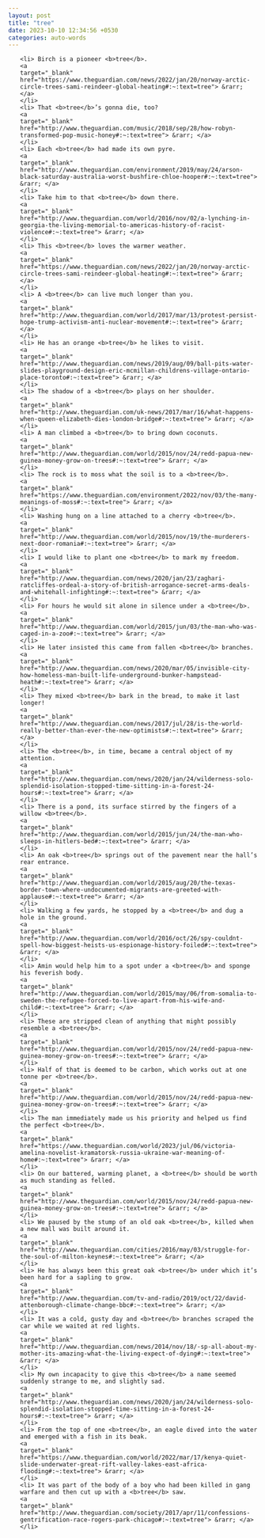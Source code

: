```yaml
---
layout: post
title: "tree"
date: 2023-10-10 12:34:56 +0530
categories: auto-words
---
```

<ol>

    <li> Birch is a pioneer <b>tree</b>.
    <a 
    target="_blank" 
    href="https://www.theguardian.com/news/2022/jan/20/norway-arctic-circle-trees-sami-reindeer-global-heating#:~:text=tree"> &rarr; </a>
    </li>
    <li> That <b>tree</b>’s gonna die, too?
    <a 
    target="_blank" 
    href="http://www.theguardian.com/music/2018/sep/28/how-robyn-transformed-pop-music-honey#:~:text=tree"> &rarr; </a>
    </li>
    <li> Each <b>tree</b> had made its own pyre.
    <a 
    target="_blank" 
    href="http://www.theguardian.com/environment/2019/may/24/arson-black-saturday-australia-worst-bushfire-chloe-hooper#:~:text=tree"> &rarr; </a>
    </li>
    <li> Take him to that <b>tree</b> down there.
    <a 
    target="_blank" 
    href="http://www.theguardian.com/world/2016/nov/02/a-lynching-in-georgia-the-living-memorial-to-americas-history-of-racist-violence#:~:text=tree"> &rarr; </a>
    </li>
    <li> This <b>tree</b> loves the warmer weather.
    <a 
    target="_blank" 
    href="https://www.theguardian.com/news/2022/jan/20/norway-arctic-circle-trees-sami-reindeer-global-heating#:~:text=tree"> &rarr; </a>
    </li>
    <li> A <b>tree</b> can live much longer than you.
    <a 
    target="_blank" 
    href="http://www.theguardian.com/world/2017/mar/13/protest-persist-hope-trump-activism-anti-nuclear-movement#:~:text=tree"> &rarr; </a>
    </li>
    <li> He has an orange <b>tree</b> he likes to visit.
    <a 
    target="_blank" 
    href="http://www.theguardian.com/news/2019/aug/09/ball-pits-water-slides-playground-design-eric-mcmillan-childrens-village-ontario-place-toronto#:~:text=tree"> &rarr; </a>
    </li>
    <li> The shadow of a <b>tree</b> plays on her shoulder.
    <a 
    target="_blank" 
    href="http://www.theguardian.com/uk-news/2017/mar/16/what-happens-when-queen-elizabeth-dies-london-bridge#:~:text=tree"> &rarr; </a>
    </li>
    <li> A man climbed a <b>tree</b> to bring down coconuts.
    <a 
    target="_blank" 
    href="http://www.theguardian.com/world/2015/nov/24/redd-papua-new-guinea-money-grow-on-trees#:~:text=tree"> &rarr; </a>
    </li>
    <li> The rock is to moss what the soil is to a <b>tree</b>.
    <a 
    target="_blank" 
    href="https://www.theguardian.com/environment/2022/nov/03/the-many-meanings-of-moss#:~:text=tree"> &rarr; </a>
    </li>
    <li> Washing hung on a line attached to a cherry <b>tree</b>.
    <a 
    target="_blank" 
    href="http://www.theguardian.com/world/2015/nov/19/the-murderers-next-door-romania#:~:text=tree"> &rarr; </a>
    </li>
    <li> I would like to plant one <b>tree</b> to mark my freedom.
    <a 
    target="_blank" 
    href="http://www.theguardian.com/news/2020/jan/23/zaghari-ratcliffes-ordeal-a-story-of-british-arrogance-secret-arms-deals-and-whitehall-infighting#:~:text=tree"> &rarr; </a>
    </li>
    <li> For hours he would sit alone in silence under a <b>tree</b>.
    <a 
    target="_blank" 
    href="http://www.theguardian.com/world/2015/jun/03/the-man-who-was-caged-in-a-zoo#:~:text=tree"> &rarr; </a>
    </li>
    <li> He later insisted this came from fallen <b>tree</b> branches.
    <a 
    target="_blank" 
    href="http://www.theguardian.com/news/2020/mar/05/invisible-city-how-homeless-man-built-life-underground-bunker-hampstead-heath#:~:text=tree"> &rarr; </a>
    </li>
    <li> They mixed <b>tree</b> bark in the bread, to make it last longer!
    <a 
    target="_blank" 
    href="http://www.theguardian.com/news/2017/jul/28/is-the-world-really-better-than-ever-the-new-optimists#:~:text=tree"> &rarr; </a>
    </li>
    <li> The <b>tree</b>, in time, became a central object of my attention.
    <a 
    target="_blank" 
    href="http://www.theguardian.com/news/2020/jan/24/wilderness-solo-splendid-isolation-stopped-time-sitting-in-a-forest-24-hours#:~:text=tree"> &rarr; </a>
    </li>
    <li> There is a pond, its surface stirred by the fingers of a willow <b>tree</b>.
    <a 
    target="_blank" 
    href="http://www.theguardian.com/world/2015/jun/24/the-man-who-sleeps-in-hitlers-bed#:~:text=tree"> &rarr; </a>
    </li>
    <li> An oak <b>tree</b> springs out of the pavement near the hall’s rear entrance.
    <a 
    target="_blank" 
    href="http://www.theguardian.com/world/2015/aug/20/the-texas-border-town-where-undocumented-migrants-are-greeted-with-applause#:~:text=tree"> &rarr; </a>
    </li>
    <li> Walking a few yards, he stopped by a <b>tree</b> and dug a hole in the ground.
    <a 
    target="_blank" 
    href="http://www.theguardian.com/world/2016/oct/26/spy-couldnt-spell-how-biggest-heists-us-espionage-history-foiled#:~:text=tree"> &rarr; </a>
    </li>
    <li> Amin would help him to a spot under a <b>tree</b> and sponge his feverish body.
    <a 
    target="_blank" 
    href="http://www.theguardian.com/world/2015/may/06/from-somalia-to-sweden-the-refugee-forced-to-live-apart-from-his-wife-and-child#:~:text=tree"> &rarr; </a>
    </li>
    <li> These are stripped clean of anything that might possibly resemble a <b>tree</b>.
    <a 
    target="_blank" 
    href="http://www.theguardian.com/world/2015/nov/24/redd-papua-new-guinea-money-grow-on-trees#:~:text=tree"> &rarr; </a>
    </li>
    <li> Half of that is deemed to be carbon, which works out at one tonne per <b>tree</b>.
    <a 
    target="_blank" 
    href="http://www.theguardian.com/world/2015/nov/24/redd-papua-new-guinea-money-grow-on-trees#:~:text=tree"> &rarr; </a>
    </li>
    <li> The man immediately made us his priority and helped us find the perfect <b>tree</b>.
    <a 
    target="_blank" 
    href="https://www.theguardian.com/world/2023/jul/06/victoria-amelina-novelist-kramatorsk-russia-ukraine-war-meaning-of-home#:~:text=tree"> &rarr; </a>
    </li>
    <li> On our battered, warming planet, a <b>tree</b> should be worth as much standing as felled.
    <a 
    target="_blank" 
    href="http://www.theguardian.com/world/2015/nov/24/redd-papua-new-guinea-money-grow-on-trees#:~:text=tree"> &rarr; </a>
    </li>
    <li> We paused by the stump of an old oak <b>tree</b>, killed when a new mall was built around it.
    <a 
    target="_blank" 
    href="http://www.theguardian.com/cities/2016/may/03/struggle-for-the-soul-of-milton-keynes#:~:text=tree"> &rarr; </a>
    </li>
    <li> He has always been this great oak <b>tree</b> under which it’s been hard for a sapling to grow.
    <a 
    target="_blank" 
    href="http://www.theguardian.com/tv-and-radio/2019/oct/22/david-attenborough-climate-change-bbc#:~:text=tree"> &rarr; </a>
    </li>
    <li> It was a cold, gusty day and <b>tree</b> branches scraped the car while we waited at red lights.
    <a 
    target="_blank" 
    href="http://www.theguardian.com/news/2014/nov/18/-sp-all-about-my-mother-its-amazing-what-the-living-expect-of-dying#:~:text=tree"> &rarr; </a>
    </li>
    <li> My own incapacity to give this <b>tree</b> a name seemed suddenly strange to me, and slightly sad.
    <a 
    target="_blank" 
    href="http://www.theguardian.com/news/2020/jan/24/wilderness-solo-splendid-isolation-stopped-time-sitting-in-a-forest-24-hours#:~:text=tree"> &rarr; </a>
    </li>
    <li> From the top of one <b>tree</b>, an eagle dived into the water and emerged with a fish in its beak.
    <a 
    target="_blank" 
    href="https://www.theguardian.com/world/2022/mar/17/kenya-quiet-slide-underwater-great-rift-valley-lakes-east-africa-flooding#:~:text=tree"> &rarr; </a>
    </li>
    <li> It was part of the body of a boy who had been killed in gang warfare and then cut up with a <b>tree</b> saw.
    <a 
    target="_blank" 
    href="http://www.theguardian.com/society/2017/apr/11/confessions-gentrification-race-rogers-park-chicago#:~:text=tree"> &rarr; </a>
    </li>